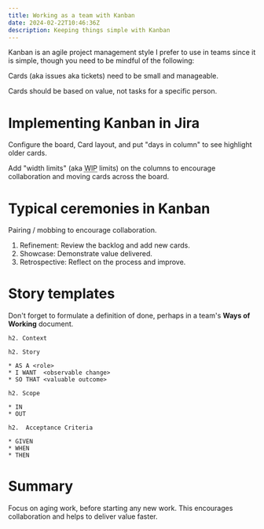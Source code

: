 ```yaml
---
title: Working as a team with Kanban
date: 2024-02-22T10:46:36Z
description: Keeping things simple with Kanban
---
```


Kanban is an agile project management style I prefer to use in teams since it
is simple, though you need to be mindful of the following:

Cards (aka issues aka tickets) need to be small and manageable.

Cards should be based on value, not tasks for a specific person.

# Implementing Kanban in Jira

Configure the board, Card layout, and put "days in column" to see highlight
older cards.

Add "width limits" (aka <abbr title="Work in Progress">WIP</abbr> limits) on the columns to encourage collaboration and moving cards
across the board.

# Typical ceremonies in Kanban

Pairing / mobbing to encourage collaboration.

1. Refinement: Review the backlog and add new cards.
2. Showcase: Demonstrate value delivered.
3. Retrospective: Reflect on the process and improve.

# Story templates

Don't forget to formulate a definition of done, perhaps in a team's **Ways of
Working** document.

    h2. Context

    h2. Story

    * AS A <role>
    * I WANT  <observable change>
    * SO THAT <valuable outcome>

    h2. Scope

    * IN
    * OUT

    h2.  Acceptance Criteria

    * GIVEN
    * WHEN
    * THEN

# Summary

Focus on aging work, before starting any new work. This encourages collaboration
and helps to deliver value faster.
